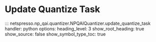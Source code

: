 # Update Quantize Task

::: netspresso.np_qai.quantizer.NPQAIQuantizer.update_quantize_task
    handler: python
    options:
      heading_level: 3
      show_root_heading: true
      show_source: false
      show_symbol_type_toc: true 